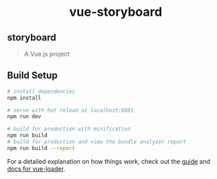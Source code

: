 <h1 align="center">
  vue-storyboard
</h1>

## storyboard

> A Vue.js project

## Build Setup

``` bash
# install dependencies
npm install

# serve with hot reload at localhost:8081
npm run dev

# build for production with minification
npm run build
# build for production and view the bundle analyzer report
npm run build --report
```

For a detailed explanation on how things work, check out the [guide](http://vuejs-templates.github.io/webpack/) and [docs for vue-loader](http://vuejs.github.io/vue-loader).
